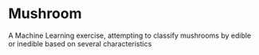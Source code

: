 # Mushroom

A Machine Learning exercise, attempting to classify mushrooms by edible or inedible based on several characteristics
